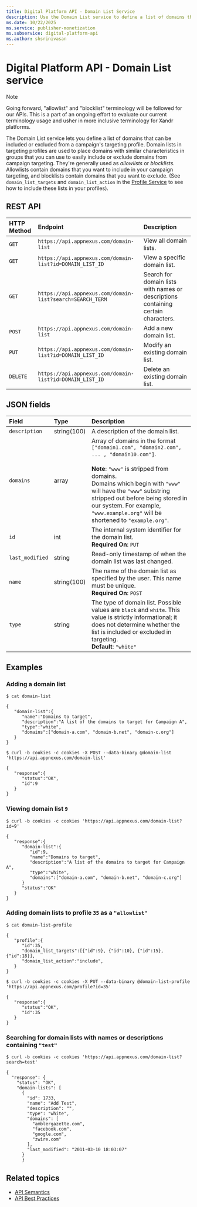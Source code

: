 ```yaml
---
title: Digital Platform API - Domain List Service
description: Use the Domain List service to define a list of domains that can be included or excluded from a campaign's targeting profile.
ms.date: 10/22/2025
ms.service: publisher-monetization
ms.subservice: digital-platform-api
ms.author: shsrinivasan
---
```


# Digital Platform API - Domain List service

> [!NOTE]
> Going forward, "allowlist" and "blocklist" terminology will be followed for our APIs. This is a part of an ongoing effort to evaluate our current terminology usage and usher in more inclusive terminology for Xandr platforms.

The Domain List service lets you define a list of domains that can be included or excluded from a campaign's targeting profile. Domain lists in targeting profiles are used to place domains with similar characteristics in groups that you can use to easily include or exclude domains from campaign targeting. They're generally used as *allowlists* or *blocklists.* Allowlists contain domains that you want to include in your campaign targeting, and blocklists contain domains that you want to exclude. (See `domain_list_targets` and `domain_list_action` in the [Profile Service](./profile-service.md) to see how to include these lists in your profiles).

## REST API

| HTTP Method | Endpoint | Description |
|:---|:---|:---|
| `GET` | `https://api.appnexus.com/domain-list` | View all domain lists. |
| `GET` | `https://api.appnexus.com/domain-list?id=DOMAIN_LIST_ID` | View a specific domain list. |
| `GET` | `https://api.appnexus.com/domain-list?search=SEARCH_TERM` | Search for domain lists with names or descriptions containing certain characters. |
| `POST` | `https://api.appnexus.com/domain-list` | Add a new domain list. |
| `PUT` | `https://api.appnexus.com/domain-list?id=DOMAIN_LIST_ID` | Modify an existing domain list. |
| `DELETE` | `https://api.appnexus.com/domain-list?id=DOMAIN_LIST_ID` | Delete an existing domain list. |

## JSON fields

| Field | Type | Description |
|:---|:---|:---|
| `description` | string(100) | A description of the domain list. |
| `domains` | array | Array of domains in the format `["domain1.com", "domain2.com", ... , "domain10.com"]`.<br><br>**Note**: `"www"` is stripped from domains.<br>Domains which begin with `"www"` will have the `"www"` substring stripped out before being stored in our system. For example, `"www.example.org"` will be shortened to `"example.org"`. |
| `id` | int | The internal system identifier for the domain list.<br>**Required On**: `PUT` |
| `last_modified` | string | Read-only timestamp of when the domain list was last changed. |
| `name` | string(100) | The name of the domain list as specified by the user. This name must be unique.<br>**Required On**: `POST` |
| `type` | string | The type of domain list. Possible values are `black` and `white`. This value is strictly informational; it does not determine whether the list is included or excluded in targeting.<br>**Default**: `"white"` |

## Examples

### Adding a domain list

```
$ cat domain-list

{
   "domain-list":{
      "name":"Domains to target",
      "description":"A list of the domains to target for Campaign A",
      "type":"white",
      "domains":["domain-a.com", "domain-b.net", "domain-c.org"]
   }
}

$ curl -b cookies -c cookies -X POST --data-binary @domain-list 'https://api.appnexus.com/domain-list'

{
   "response":{
      "status":"OK",
      "id":9
   }
}
```

### Viewing domain list `9`

```
$ curl -b cookies -c cookies 'https://api.appnexus.com/domain-list?id=9'

{
   "response":{
      "domain-list":{
         "id":9,
         "name":"Domains to target",
         "description":"A list of the domains to target for Campaign A",
         "type":"white",
         "domains":["domain-a.com", "domain-b.net", "domain-c.org"]
      }
      "status":"OK"
   }
}
```

### Adding domain lists to profile `35` as a `"allowlist"`

```
$ cat domain-list-profile

{
   "profile":{
      "id":35,
      "domain_list_targets":[{"id":9}, {"id":10}, {"id":15}, {"id":18}],
      "domain_list_action":"include",
   }
}

$ curl -b cookies -c cookies -X PUT --data-binary @domain-list-profile 'https://api.appnexus.com/profile?id=35'

{
   "response":{
      "status":"OK",
      "id":35
   }
}
```

### Searching for domain lists with names or descriptions containing `"test"`

```
$ curl -b cookies -c cookies 'https://api.appnexus.com/domain-list?search=test'

{
  "response": {
    "status": "OK",
    "domain-lists": [
      {
        "id": 1733,
        "name": "Add Test",
        "description": "",
        "type": "white",
        "domains": [
          "amblergazette.com",
          "facebook.com",
          "google.com",
          "zwire.com"
        ],
        "last_modified": "2011-03-10 18:03:07"
      }
      }
```

## Related topics

- [API Semantics](./api-semantics.md)
- [API Best Practices](./api-best-practices.md)
